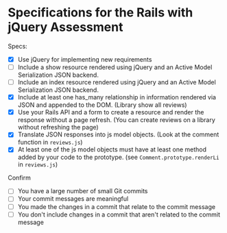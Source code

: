 # Specifications for the Rails with jQuery Assessment

Specs:
- [x] Use jQuery for implementing new requirements
- [ ] Include a show resource rendered using jQuery and an Active Model Serialization JSON backend.
- [ ] Include an index resource rendered using jQuery and an Active Model Serialization JSON backend.
- [x] Include at least one has_many relationship in information rendered via JSON and appended to the DOM. (Library show all reviews)
- [x] Use your Rails API and a form to create a resource and render the response without a page refresh. (You can create reviews on a library without refreshing the page)
- [x] Translate JSON responses into js model objects. (Look at the comment function in `reviews.js`)
- [x] At least one of the js model objects must have at least one method added by your code to the prototype. (see `Comment.prototype.renderLi` in `reviews.js`)

Confirm
- [ ] You have a large number of small Git commits
- [ ] Your commit messages are meaningful
- [ ] You made the changes in a commit that relate to the commit message
- [ ] You don't include changes in a commit that aren't related to the commit message